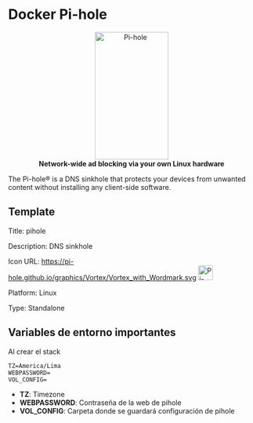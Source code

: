 # Docker Pi-hole

<p align="center">
    <a href="https://pi-hole.net/">
        <img src="https://pi-hole.github.io/graphics/Vortex/Vortex_with_Wordmark.svg" width="150" height="260" alt="Pi-hole">
    </a>
    <br>
    <strong>Network-wide ad blocking via your own Linux hardware</strong>
</p>

The Pi-hole® is a DNS sinkhole that protects your devices from unwanted content without installing any client-side software.

## Template

Title: pihole

Description: DNS sinkhole

Icon URL:
https://pi-hole.github.io/graphics/Vortex/Vortex_with_Wordmark.svg
<img src="https://pi-hole.github.io/graphics/Vortex/Vortex_with_Wordmark.svg" width="30" height="30" alt="Pi-hole">

Platform: Linux

Type: Standalone

## Variables de entorno importantes
Al crear el stack

```env
TZ=America/Lima
WEBPASSWORD=
VOL_CONFIG=
```

- **TZ**: Timezone
- **WEBPASSWORD**: Contraseña de la web de pihole
- **VOL_CONFIG**: Carpeta donde se guardará configuración de pihole
